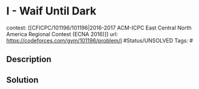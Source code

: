 # I - Waif Until Dark

contest: [[CFICPC/101196/101196|2016-2017 ACM-ICPC East Central North America Regional Contest (ECNA 2016)]]
url: https://codeforces.com/gym/101196/problem/I
#Status/UNSOLVED
Tags: #

## Description

## Solution


